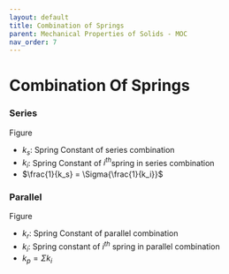 ```yaml
---
layout: default
title: Combination of Springs
parent: Mechanical Properties of Solids - MOC
nav_order: 7
---
```


# Combination Of Springs

### Series

Figure

- $k_s$: Spring Constant of series combination
- $k_i$: Spring Constant of $i^{th}$spring in series combination
- $\frac{1}{k_s} = \Sigma{\frac{1}{k_i}}$

### Parallel

Figure

- $k_r$: Spring Constant of parallel combination
- $k_i$: Spring constant of $i^{th}$ spring in parallel combination
- $k_p = \Sigma k_i$
